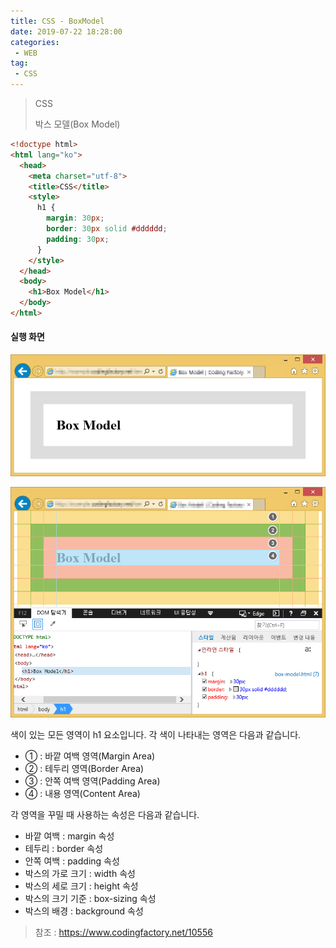 ```yaml
---
title: CSS - BoxModel
date: 2019-07-22 18:28:00
categories:
 - WEB
tag:
 - CSS
---
```


> CSS
>
> 박스 모델(Box Model)

```html
<!doctype html>
<html lang="ko">
  <head>
    <meta charset="utf-8">
    <title>CSS</title>
    <style>
      h1 {
        margin: 30px;
        border: 30px solid #dddddd;
        padding: 30px;
      }
    </style>
  </head>
  <body>
    <h1>Box Model</h1>
  </body>
</html>
```



#### 실행 화면

![CSS_BoxModel_01](../assets/images/post_img/CSS_BoxModel_01.png)



![CSS_BoxModel_02](../assets/images/post_img/CSS_BoxModel_02.png)

색이 있는 모든 영역이 h1 요소입니다. 각 색이 나타내는 영역은 다음과 같습니다.

- ① : 바깥 여백 영역(Margin Area)
- ② : 테두리 영역(Border Area)
- ③ : 안쪽 여백 영역(Padding Area)
- ④ : 내용 영역(Content Area)

각 영역을 꾸밀 때 사용하는 속성은 다음과 같습니다.

- 바깥 여백 : margin 속성
- 테두리 : border 속성
- 안쪽 여백 : padding 속성
- 박스의 가로 크기 : width 속성
- 박스의 세로 크기 : height 속성
- 박스의 크기 기준 : box-sizing 속성
- 박스의 배경 : background 속성

> 참조 : https://www.codingfactory.net/10556